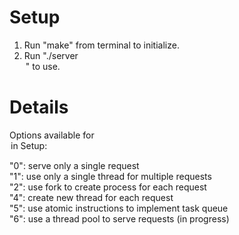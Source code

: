 Setup
=====

1) Run "make" from terminal to initialize.<br>
2) Run "./server <port> <option>" to use.

Details
=====

Options available for <option> in Setup:

"0": serve only a single request <br>
"1": use only a single thread for multiple requests <br>
"2": use fork to create process for each request <br>
"4": create new thread for each request <br>
"5": use atomic instructions to implement task queue <br>
"6": use a thread pool to serve requests (in progress) <br>
